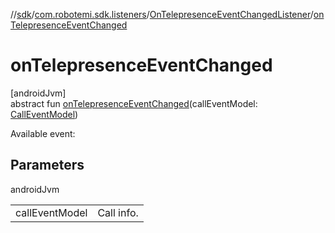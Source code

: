 //[sdk](../../../index.md)/[com.robotemi.sdk.listeners](../index.md)/[OnTelepresenceEventChangedListener](index.md)/[onTelepresenceEventChanged](on-telepresence-event-changed.md)

# onTelepresenceEventChanged

[androidJvm]\
abstract fun [onTelepresenceEventChanged](on-telepresence-event-changed.md)(callEventModel: [CallEventModel](../../com.robotemi.sdk.model/-call-event-model/index.md))

Available event:

## Parameters

androidJvm

| | |
|---|---|
| callEventModel | Call info. |
